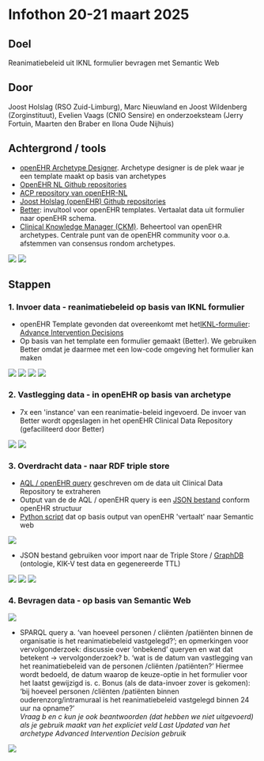 # Infothon 20-21 maart 2025

## Doel 
Reanimatiebeleid uit IKNL formulier bevragen met Semantic Web

## Door
Joost Holslag (RSO Zuid-Limburg), Marc Nieuwland en Joost Wildenberg (Zorginstituut), Evelien Vaags (CNIO Sensire) en onderzoeksteam (Jerry Fortuin, Maarten den Braber en Ilona Oude Nijhuis)

## Achtergrond / tools
- [openEHR Archetype Designer](https://tools.openehr.org). Archetype designer is de plek waar je een template maakt op basis van archetypes
- [OpenEHR NL Github repositories](https://github.com/openehr-nl)
- [ACP repository van openEHR-NL](https://github.com/openehr-nl/acp)
- [Joost Holslag (openEHR) Github repositories](http://github.com/joostholslag)
- [Better](https://www.better.care): invultool voor openEHR templates. Vertaalat data uit formulier naar openEHR schema. 
- [Clinical Knowledge Manager (CKM)](https://ckm.openehr.org/ckm/). Beheertool van openEHR archetypes. Centrale punt van de openEHR community voor o.a. afstemmen van consensus rondom archetypes.

![](screenshots/01%20-%20openEHR%20Clinical%20Knowledge%20Manager.png)
![](screenshots/02%20-%20openEHR%20archetype%20community%20discussion.png)

## Stappen

### 1. Invoer data - reanimatiebeleid op basis van IKNL formulier
- openEHR Template gevonden dat overeenkomt met het[IKNL-formulier](resources/Formulier_Uniform_vastleggen_proactieve_zorgplanning_richtlijn_Proactieve_Zorgplanning): [Advance Intervention Decisions](https://github.com/openehr-nl/ACP/blob/main/openEHR-EHR-COMPOSITION.care_plan.v0.adl)
- Op basis van het template een formulier gemaakt (Better). We gebruiken Better omdat je daarmee met een low-code omgeving het formulier kan maken

![](screenshots/03%20-%20openEHR%20Advanced%20Care%20Directive.png)
![](screenshots/04%20-%20openEHR%20Archetype%20designer.png)
![](screenshots/05%20-%20openEHR%20CPR%20decision%20attributes.png)
![](screenshots/06%20-%20openEHR%20CPR%20decision%data%details.png)

### 2. Vastlegging data - in openEHR op basis van archetype
- 7x een 'instance' van een reanimatie-beleid ingevoerd. De invoer van Better wordt opgeslagen in het openEHR Clinical Data Repository (gefaciliteerd door Better)

![](screenshots/07%20-%20openEHR%20input%20form.png)
![](screenshots/10%20-%20ACP%20Test%20KIK-V.png)

### 3. Overdracht data - naar RDF triple store
- [AQL / openEHR query](resources/acp%20kik-v%20query.aql) geschreven om de data uit Clinical Data Repository te extraheren
- Output van de de AQL / openEHR query is een [JSON bestand](resources/acp%20kik-v%20data%20all.json) conform openEHR structuur
- [Python script](resources/ACP_infothon.py) dat op basis output van openEHR 'vertaalt' naar Semantic web

![](screenshots/12%20-%20Semantic%20Web%20ACPInformationObject.png)

- JSON bestand gebruiken voor import naar de Triple Store / [GraphDB](http://graphdb.ontotext.com) (ontologie, KIK-V test data en gegenereerde TTL)

![](screenshots/13%20-%20Advanced%20Care%20Planning%20Process%20examples%201.png)
![](screenshots/14%20-%20Advanced%20Care%20Planning%20Process%20examples%202.png)
![](screenshots/15%20-%20Advanced%20Care%20Planning%20Process%20examples%203.png)

### 4. Bevragen data - op basis van Semantic Web
![](resources/acp%20kik-v%20query.aql)

- SPARQL query
  a. ‘van hoeveel personen / cliënten /patiënten binnen de organisatie is het reanimatiebeleid vastgelegd?’; en opmerkingen voor vervolgonderzoek: discussie over ‘onbekend’ queryen en wat dat betekent -> vervolgonderzoek?
  b. ‘wat is de datum van vastlegging van het reanimatiebeleid van de personen /cliënten /patiënten?’  Hiermee wordt bedoeld, de datum waarop de keuze-optie in het formulier voor het laatst gewijzigd is.
  c. Bonus (als de data-invoer zover is gekomen): ‘bij hoeveel personen /cliënten /patiënten binnen ouderenzorg/intramuraal is het reanimatiebeleid vastgelegd binnen 24 uur na opname?’  
  _Vraag b en c kun je ook beantwoorden (dat hebben we niet uitgevoerd) als je gebruik maakt van het expliciet veld Last Updated van het archetype  Advanced Intervention Decision gebruik_
  
![](screenshots/16%20-%20SPARQL%20query%20ACP.png)
